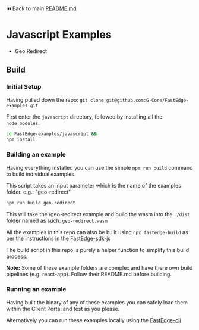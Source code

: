 ⏮️ Back to main [README.md](../README.md)

# Javascript Examples

- Geo Redirect

## Build

### Initial Setup

Having pulled down the repo: `git clone git@github.com:G-Core/FastEdge-examples.git`

First enter the `javascript` directory, followed by installing all the `node_modules`.

```sh
cd FastEdge-examples/javascript &&
npm install
```

### Building an example

Having everything installed you can use the simple `npm run build` command to build individual examples.

This script takes an input parameter which is the name of the examples folder. e.g.: "geo-redirect"

```sh
npm run build geo-redirect
```

This will take the /geo-redirect example and build the wasm into the `./dist` folder named as such: `geo-redirect.wasm`

All the examples in this repo can also be built using `npx fastedge-build` as per the instructions in the [FastEdge-sdk-js](https://g-core.github.io/FastEdge-sdk-js/)

The build script in this repo is purely a helper function to simplify this build process.

**Note:**
Some of these example folders are complex and have there own build pipelines (e.g. react-app). Follow their README.md before building.

### Running an example

Having built the binary of any of these examples you can safely load them within the Client Portal and test as you please.

Alternatively you can run these examples locally using the [FastEdge-cli](https://github.com/G-Core/FastEdge-lib)
